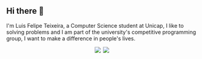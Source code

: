 ## Hi there 👋

I'm Luis Felipe Teixeira, a Computer Science student at Unicap, I like to solving problems and I am part of the university's competitive programming group, I want to make a difference in people's lives.

<div align="center" style="display: flex; justify-content: center; gap: 6px;">
  <img src="https://github-readme-stats.vercel.app/api/top-langs/?username=luisfteixeira11&hide_progress=true" />
  <img src="https://github-readme-stats.vercel.app/api?username=luisfteixeira11&hide=contribs,issues" />
</div>
